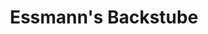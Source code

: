 ---
title: "Essmann's Backstube"
url: /muenster/essmanns-backstube-rueschhausweg/
shop: Bäckerei
---
